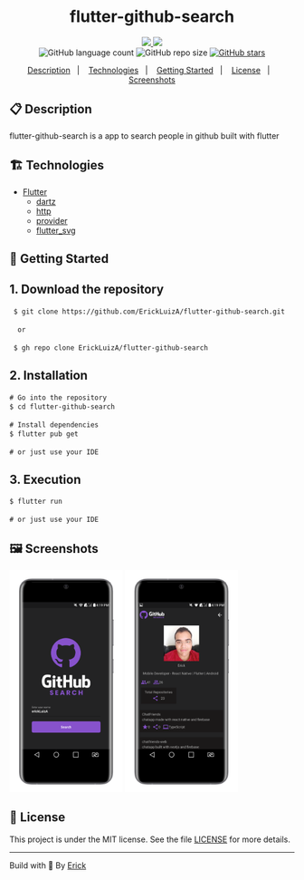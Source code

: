 <h1 align="center"> flutter-github-search </h1>

<p align="center">
  <a href="https://github.com/ErickLuizA/flutter-github-search/graphs/commit-activity" alt="Maintenance">
    <img src="https://img.shields.io/badge/Maintained%3F-yes-1EAE72.svg" />
  </a>

  <a href="./LICENSE" alt="License: MIT">
    <img src="https://img.shields.io/badge/License-MIT-1EAE72.svg" />
  </a>

<br/>

<img alt="GitHub language count" src="https://img.shields.io/github/languages/count/ErickLuizA/flutter-github-search?color=blue">

<img alt="GitHub repo size" src="https://img.shields.io/github/repo-size/ErickLuizA/flutter-github-search">

<a href="https://github.com/ErickLuizA/flutter-github-search/stargazers">
  <img alt="GitHub stars" src="https://img.shields.io/github/stars/ErickLuizA/flutter-github-search?style=social">
</a>

<p align="center">
  <a href="#clipboard-description">Description</a>&nbsp;&nbsp;&nbsp;|&nbsp;&nbsp;&nbsp;
  <a href="#building_construction-technologies">Technologies</a>&nbsp;&nbsp;&nbsp;|&nbsp;&nbsp;&nbsp;
  <a href="#rocket-getting-started">Getting Started</a>&nbsp;&nbsp;&nbsp;|&nbsp;&nbsp;&nbsp;
  <a href="#memo-license">License</a>&nbsp;&nbsp;&nbsp;|&nbsp;&nbsp;&nbsp;
  <a href="#framed_picture-screenshots">Screenshots</a>
</p>

## :clipboard: Description

flutter-github-search is a app to search people in github built with flutter

## :building_construction: Technologies

- [Flutter](https://flutter.dev/)
  - [dartz](https://pub.dev/packages/dartz)
  - [http](https://pub.dev/packages/http)
  - [provider](https://pub.dev/packages/provider)
  - [flutter_svg](https://pub.dev/packages/flutter_svg)

## :rocket: Getting Started

## 1. Download the repository

```shell
 $ git clone https://github.com/ErickLuizA/flutter-github-search.git

  or

 $ gh repo clone ErickLuizA/flutter-github-search
```

## 2. Installation

```shell
# Go into the repository
$ cd flutter-github-search

# Install dependencies
$ flutter pub get

# or just use your IDE
```

## 3. Execution

```shell
$ flutter run

# or just use your IDE
```

## :framed_picture: Screenshots

<div>
  <img alt="flutter-github-search screen" src="./.github/home_screen.png"  width="200"/>
  <img alt="flutter-github-search screen" src="./.github/details_screen.png"  width="200"/>
</div>

## :memo: License

This project is under the MIT license. See the file [LICENSE](LICENSE) for more details.

---

Build with 💙 By [Erick](https://www.linkedin.com/in/erick-luiz-47151a1a4/)
